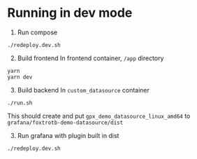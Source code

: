 # Running in dev mode

1. Run compose

```
./redeploy.dev.sh
```

2. Build frontend
   In frontend container, `/app` directory

```
yarn
yarn dev
```

3. Build backend
   In `custom_datasource` container

```
./run.sh
```

This should create and put `gpx_demo_datasource_linux_amd64` to `grafana/foxtrotb-demo-datasource/dist`

3. Run grafana with plugin built in dist

```
./redeploy.dev.sh

```
